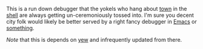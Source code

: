 This is a run down debugger that the yokels who hang about [town][1] in the
[shell][2] are always getting un-ceremoniously tossed into. I'm sure you
decent city folk would likely be better served by a right fancy debugger in
[Emacs][3] or [something][4].

[1]: https://github.com/nibbula/yew/
[2]: https://github.com/nibbula/yew/tree/master/lish/
[3]: https://github.com/slime/slime
[4]: https://github.com/joaotavora/sly

*Note* that this is depends on [yew](https://github.com/nibbula/yew) and infrequently updated from there.
